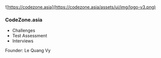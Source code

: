 ![https://codezone.asia](https://codezone.asia/assets/ui/img/logo-v3.png)
### CodeZone.asia

- Challenges
- Test Assessment
- Interviews

Founder: Le Quang Vy
